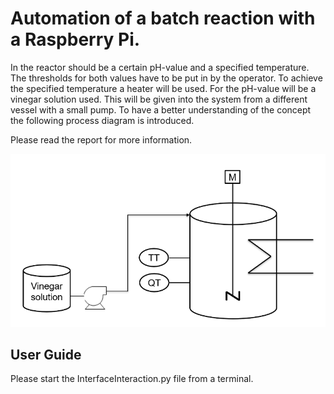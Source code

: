 # Automation of a batch reaction with a Raspberry Pi.

In the reactor should be a certain pH-value and a specified temperature. The thresholds for both values have to be put in by the operator. To achieve the specified temperature a heater will be used. For the pH-value will be a vinegar solution used. This will be given into the system from a different vessel with a small pump. To have a better understanding of the concept the following process diagram is introduced.

Please read the report for more information. 

![](Concept.png)

## User Guide
Please start the InterfaceInteraction.py file from a terminal. 
